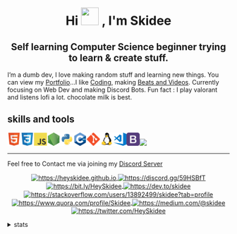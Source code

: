 <h1 align="center">Hi <img src="https://cdn.discordapp.com/emojis/403295311189245952.png?v=1" width="40" height="40"/>  
, I'm Skidee</h1>
<h2 align="center">Self learning Computer Science beginner trying to learn & create stuff. </h2>

I’m a dumb dev, I love making random stuff and learning new things. You can view my <a href="https://heyskidee.github.io">Portfolio</a>...I like <a href="https://heyskidee.github.io">Coding</a>, making <a href="https://bit.ly/HeySkidee">Beats and Videos</a>.
Currently focusing on Web Dev and making Discord Bots. Fun fact : I play valorant and listens lofi a lot. chocolate milk is best.

## skills and tools

<code><img height="30" src="https://raw.githubusercontent.com/devicons/devicon/master/icons/html5/html5-original.svg"></code><code><img height="30" src="https://raw.githubusercontent.com/devicons/devicon/master/icons/css3/css3-original.svg"></code><code><img height="30" src="https://raw.githubusercontent.com/devicons/devicon/master/icons/javascript/javascript-original.svg"></code><code><img height="30" src="https://raw.githubusercontent.com/github/explore/80688e429a7d4ef2fca1e82350fe8e3517d3494d/topics/nodejs/nodejs.png"></code><code><img height="30" src="https://raw.githubusercontent.com/devicons/devicon/master/icons/python/python-original.svg"></code><code><img height="30" src="https://raw.githubusercontent.com/devicons/devicon/master/icons/cplusplus/cplusplus-original.svg"></code><code><img height="30" src="https://raw.githubusercontent.com/devicons/devicon/master/icons/git/git-original.svg"></code><code><img height="30" src="https://raw.githubusercontent.com/devicons/devicon/master/icons/linux/linux-original.svg"></code><code><img height="30" src="https://raw.githubusercontent.com/github/explore/80688e429a7d4ef2fca1e82350fe8e3517d3494d/topics/visual-studio-code/visual-studio-code.png"></code><code><img height="30" src="https://raw.githubusercontent.com/github/explore/80688e429a7d4ef2fca1e82350fe8e3517d3494d/topics/bootstrap/bootstrap.png"></code><code><img height="30" src="https://avatars.githubusercontent.com/u/26492485?s=200&v=4"></code>

---

Feel free to Contact me via joining my <a href="https://discord.gg/59HSBfT">Discord Server</a> 


<p align="center">

<a href="https://heyskidee.github.io/" target="_blank">
    <img align="center" src="https://webstockreview.net/images/globe-icon-png-3.png" alt="https://heyskidee.github.io" height="40" width="40" />
</a>  
<a href="https://discord.gg/59HSBfT" target="_blank">
    <img align="center" src="https://img.icons8.com/fluent/100/ffffff/discord-new-logo.png" alt="https://discord.gg/59HSBfT" height="40" width="40" />
</a>  
<a href="https://bit.ly/HeySkidee" target="_blank">
    <img align="center" src="https://i.pinimg.com/originals/de/1c/91/de1c91788be0d791135736995109272a.png" alt="https://bit.ly/HeySkidee" height="40" width="40" />
</a>
<a href="https://dev.to/skidee" target="_blank">
    <img align="center" src="https://d2fltix0v2e0sb.cloudfront.net/dev-black.png" alt="https://dev.to/skidee" height="30" width="30">
</a>
<a href="https://stackoverflow.com/users/13892499/skidee?tab=profile" target="_blank">
    <img align="center" src="https://upload.wikimedia.org/wikipedia/commons/thumb/e/ef/Stack_Overflow_icon.svg/768px-Stack_Overflow_icon.svg.png" alt="https://stackoverflow.com/users/13892499/skidee?tab=profile" height="40" width="40">
</a>
<a href="https://www.quora.com/profile/Skidee" target="_blank">
    <img align="center" src="https://cdn4.iconfinder.com/data/icons/logos-and-brands/512/271_Quora_logo-512.png" alt="https://www.quora.com/profile/Skidee" height="35" width="35">
</a>
<a href="https://medium.com/@skidee" target="_blank">
    <img align="center" src="https://cdn4.iconfinder.com/data/icons/social-media-2210/24/Medium-512.png" alt="https://medium.com/@skidee" height="40" width="40">
</a>    
<a href="https://twitter.com/HeySkidee" target="_blank">
    <img align="center" src="https://camo.githubusercontent.com/369a92147bb30cb3de02497c1a8e6fa3e787c3489c1ce07af1ddc99e3e6c5691/68747470733a2f2f7777772e666c617469636f6e2e636f6d2f7376672f7374617469632f69636f6e732f7376672f3137342f3137343837362e737667" alt="https://twitter.com/HeySkidee" height="30" width="30">
</a>
<!-- <a href="http://instagram.com/HeySkidee" target="_blank">
    <img align="center" src="https://www.flaticon.com/svg/static/icons/svg/174/174855.svg" alt="http://instagram.com/HeySkidee" height="30" width="30">
</a> --!>

</p>

<details> 
<summary>stats</summary> 

<table>
<tr>
<td align="center" style="padding=0;width=50%;">
    <img align = "center" alt-"Harshit's Github Stats" src ="https://github-readme-stats-new-skidee.vercel.app/api?username=HeySkidee&show_icons=true&count_private=true&hide=stars&hide_border=true&theme=react">
</td>

<td align="center" style="padding=0;width=50%;">
    <img align = "center" alt-"Harshit's Github Stats" src ="https://github-readme-stats-new-skidee.vercel.app/api/top-langs/?username=HeySkidee&show_icons=true&layout=compact&hide_border=true&theme=react">
</td> 
</tr></table> 

![Profile views](https://gpvc.arturio.dev/HeySkidee) [![GitHub followers](https://img.shields.io/github/followers/HeySkidee.svg?style=flat-square&color=brightgreen&label=Followers&maxAge=2592000)](https://github.com/HeySkidee?tab=followers) [![PRs Welcome](https://img.shields.io/badge/PRs-welcome-brightgreen.svg?style=flat-square)](http://makeapullrequest.com)




</details>

<!-- add a fun fact -->
